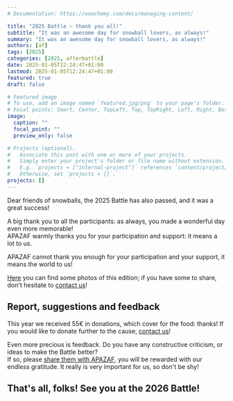 ```yaml
---
# Documentation: https://wowchemy.com/docs/managing-content/

title: "2025 Battle — thank you all!"
subtitle: "It was an awesome day for snowball lovers, as always!"
summary: "It was an awesome day for snowball lovers, as always!"
authors: [af]
tags: [2025]
categories: [2025, afterbattle]
date: 2025-01-05T12:24:47+01:00
lastmod: 2025-01-05T12:24:47+01:00
featured: true
draft: false

# Featured image
# To use, add an image named `featured.jpg/png` to your page's folder.
# Focal points: Smart, Center, TopLeft, Top, TopRight, Left, Right, BottomLeft, Bottom, BottomRight.
image:
  caption: ""
  focal_point: ""
  preview_only: false

# Projects (optional).
#   Associate this post with one or more of your projects.
#   Simply enter your project's folder or file name without extension.
#   E.g. `projects = ["internal-project"]` references `content/project/deep-learning/index.md`.
#   Otherwise, set `projects = []`.
projects: []
---
```


Dear friends of snowballs,
the 2025 Battle has also passed, and it was a great success!

A big thank you to all the participants: as always, you made a wonderful day even more memorable!  
APAZAF warmly thanks you for your participation and support: it means a lot to us.

APAZAF cannot thank you enough for your participation and your support, it means the world to us!

[Here](/galleries/2024) you can find some photos of this edition; if you have some to share, don't hesitate to [contact us](/contact)!

## Report, suggestions and feedback

This year we received 55€ in donations, which cover for the food: thanks!
If you would like to donate further to the cause, [contact us](/contact)!

Even more precious is feedback.
Do you have any constructive criticism, or ideas to make the Battle better?  
If so, please [share them with APAZAF](/contact), you will be rewarded with our endless gratitude.
It really is very important for us, so don't be shy!

## That's all, folks! See you at the 2026 Battle!
